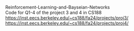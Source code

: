 Reinforcement-Learning-and-Bayseian-Networks <br />
Code for Q1-4 of the project 3 and 4 in CS188 <br />
https://inst.eecs.berkeley.edu/~cs188/fa24/projects/proj3/ <br />
https://inst.eecs.berkeley.edu/~cs188/fa24/projects/proj4/ <br />
